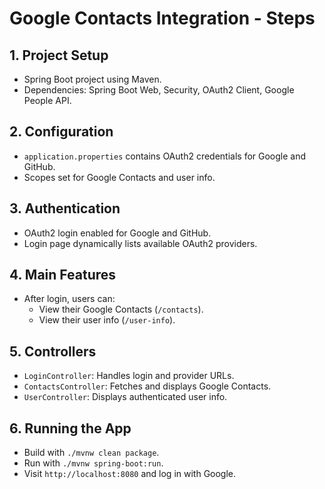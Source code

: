 # Google Contacts Integration - Steps

## 1. Project Setup
- Spring Boot project using Maven.
- Dependencies: Spring Boot Web, Security, OAuth2 Client, Google People API.

## 2. Configuration
- `application.properties` contains OAuth2 credentials for Google and GitHub.
- Scopes set for Google Contacts and user info.

## 3. Authentication
- OAuth2 login enabled for Google and GitHub.
- Login page dynamically lists available OAuth2 providers.

## 4. Main Features
- After login, users can:
  - View their Google Contacts (`/contacts`).
  - View their user info (`/user-info`).

## 5. Controllers
- `LoginController`: Handles login and provider URLs.
- `ContactsController`: Fetches and displays Google Contacts.
- `UserController`: Displays authenticated user info.

## 6. Running the App
- Build with `./mvnw clean package`.
- Run with `./mvnw spring-boot:run`.
- Visit `http://localhost:8080` and log in with Google.
